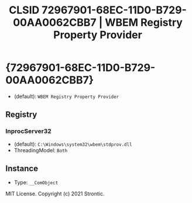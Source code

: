 ﻿---
title: "CLSID 72967901-68EC-11D0-B729-00AA0062CBB7 | WBEM Registry Property Provider"
excerpt: What is COM-Object CLSID 72967901-68EC-11D0-B729-00AA0062CBB7?
---

# {72967901-68EC-11D0-B729-00AA0062CBB7}

* (default): `WBEM Registry Property Provider`

## Registry


### InprocServer32

* (default): `C:\Windows\system32\wbem\stdprov.dll`
* ThreadingModel: `Both`

## Instance

* Type: `__ComObject`

MIT License. Copyright (c) 2021 Strontic.


